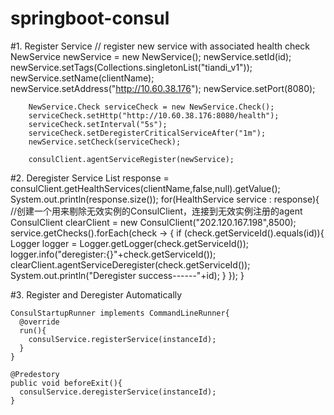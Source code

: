# springboot-consul

#1. Register Service
        // register new service with associated health check
        NewService newService = new NewService();
        newService.setId(id);
        newService.setTags(Collections.singletonList("tiandi_v1"));
        newService.setName(clientName);
        newService.setAddress("http://10.60.38.176");
        newService.setPort(8080);

        NewService.Check serviceCheck = new NewService.Check();
        serviceCheck.setHttp("http://10.60.38.176:8080/health");
        serviceCheck.setInterval("5s");
        serviceCheck.setDeregisterCriticalServiceAfter("1m");
        newService.setCheck(serviceCheck);

        consulClient.agentServiceRegister(newService);

#2. Deregister Service
        List<HealthService> response = consulClient.getHealthServices(clientName,false,null).getValue();
        System.out.println(response.size());
        for(HealthService service : response){
            //创建一个用来剔除无效实例的ConsulClient，连接到无效实例注册的agent
            ConsulClient clearClient = new ConsulClient("202.120.167.198",8500);
            service.getChecks().forEach(check -> {
                if (check.getServiceId().equals(id)){
                    Logger logger = Logger.getLogger(check.getServiceId());
                    logger.info("deregister:{}"+check.getServiceId());
                    clearClient.agentServiceDeregister(check.getServiceId());
                    System.out.println("Deregister success------"+id);
                }
            });
        }
  
#3. Register and Deregister Automatically

    ConsulStartupRunner implements CommandLineRunner{
      @override
      run(){
        consulService.registerService(instanceId);
      }
    }
    
    @Predestory
    public void beforeExit(){
      consulService.deregisterService(instanceId);
    }
